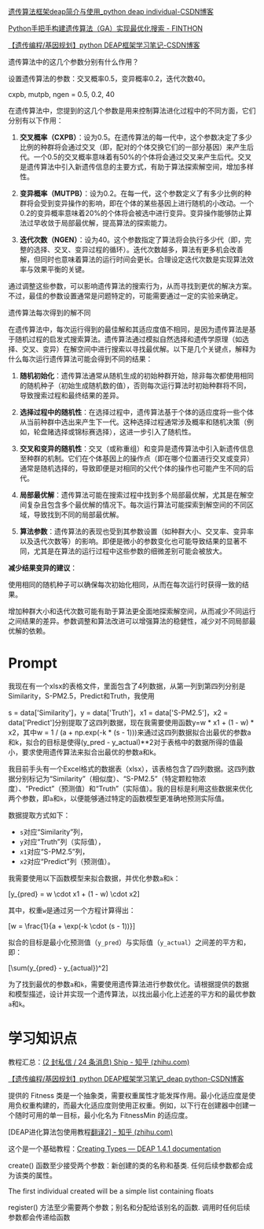 [遗传算法框架deap简介与使用_python deap individual-CSDN博客](https://blog.csdn.net/LOVEmy134611/article/details/111708226)

[Python手把手构建遗传算法（GA）实现最优化搜索 - FINTHON](https://finthon.com/python-genetic-algorithm/)



[【遗传编程/基因规划】python DEAP框架学习笔记-CSDN博客](https://blog.csdn.net/ocd_with_naming/article/details/99585140)

遗传算法中的这几个参数分别有什么作用？ 

设置遗传算法的参数：交叉概率0.5，变异概率0.2，迭代次数40。

cxpb, mutpb, ngen = 0.5, 0.2, 40

在遗传算法中，您提到的这几个参数是用来控制算法进化过程中的不同方面，它们分别有以下作用：

1. **交叉概率（CXPB）**：设为0.5。在遗传算法的每一代中，这个参数决定了多少比例的种群将会通过交叉（即，配对的个体交换它们的一部分基因）来产生后代。一个0.5的交叉概率意味着有50%的个体将会通过交叉来产生后代。交叉是遗传算法中引入新遗传信息的主要方式，有助于算法探索解空间，增加多样性。

2.  **变异概率（MUTPB）**：设为0.2。在每一代，这个参数定义了有多少比例的种群将会受到变异操作的影响，即在个体的某些基因上进行随机的小改动。一个0.2的变异概率意味着20%的个体将会被选中进行变异。变异操作能够防止算法过早收敛于局部最优解，提高算法的探索能力。

3.  **迭代次数（NGEN）**：设为40。这个参数指定了算法将会执行多少代（即，完整的选择、交叉、变异过程的循环）。迭代次数越多，算法有更多机会改善解，但同时也意味着算法的运行时间会更长。合理设定迭代次数是实现算法效率与效果平衡的关键。

   通过调整这些参数，可以影响遗传算法的搜索行为，从而寻找到更优的解决方案。不过，最佳的参数设置通常是问题特定的，可能需要通过一定的实验来确定。



遗传算法每次得到的解不同

在遗传算法中，每次运行得到的最佳解和其适应度值不相同，是因为遗传算法是基于随机过程的启发式搜索算法。遗传算法通过模拟自然选择和遗传学原理（如选择、交叉、变异）在解空间中进行搜索以寻找最优解。以下是几个关键点，解释为什么每次运行遗传算法可能会得到不同的结果：

1. **随机初始化**：遗传算法通常从随机生成的初始种群开始，除非每次都使用相同的随机种子（初始生成随机数的值），否则每次运行算法时初始种群将不同，导致搜索过程和最终结果的差异。

2. **选择过程中的随机性**：在选择过程中，遗传算法基于个体的适应度将一些个体从当前种群中选出来产生下一代。这种选择过程通常涉及概率和随机决策（例如，轮盘赌选择或锦标赛选择），这进一步引入了随机性。

3. **交叉和变异的随机性**：交叉（或称重组）和变异是遗传算法中引入新遗传信息至种群的机制。它们在个体基因上的操作点（即在哪个位置进行交叉或变异）通常是随机选择的，导致即便是对相同的父代个体的操作也可能产生不同的后代。

4. **局部最优解**：遗传算法可能在搜索过程中找到多个局部最优解，尤其是在解空间复杂且包含多个最优解的情况下。每次运行算法可能探索到解空间的不同区域，导致找到不同的局部最优解。

5. **算法参数**：遗传算法的表现也受到其参数设置（如种群大小、交叉率、变异率以及迭代次数等）的影响。即便是微小的参数变化也可能导致结果的显著不同，尤其是在算法的运行过程中这些参数的细微差别可能会被放大。

**减少结果变异的建议**：

使用相同的随机种子可以确保每次初始化相同，从而在每次运行时获得一致的结果。

增加种群大小和迭代次数可能有助于算法更全面地探索解空间，从而减少不同运行之间结果的差异。参数调整和算法改进可以增强算法的稳健性，减少对不同局部最优解的依赖。





# Prompt

我现在有一个xlsx的表格文件，里面包含了4列数据，从第一列到第四列分别是Similarity，S-PM2.5，Predict和Truth，我使用

s = data['Similarity']，y = data['Truth']，x1 = data['S-PM2.5']，x2 = data['Predict']分别提取了这四列数据，现在我需要使用函数y=w * x1 + (1 - w) * x2，其中w = 1 / (a + np.exp(-k * (s - 1)))来通过这四列数据拟合出最优的参数a和k，拟合的目标是使得(y_pred - y_actual)**2对于表格中的数据所得的值最小，要求使用遗传算法来拟合出最优的参数a和k。





我目前手头有一个Excel格式的数据表（xlsx），该表格包含了四列数据。这四列数据分别标记为“Similarity”（相似度）、“S-PM2.5”（特定颗粒物浓度）、“Predict”（预测值）和“Truth”（实际值）。我的目标是利用这些数据来优化两个参数，即`a`和`k`，以便能够通过特定的函数模型更准确地预测实际值。

数据提取方式如下：
- `s`对应“Similarity”列，
- `y`对应“Truth”列（实际值），
- `x1`对应“S-PM2.5”列，
- `x2`对应“Predict”列（预测值）。

我需要使用以下函数模型来拟合数据，并优化参数`a`和`k`：

\[y_{pred} = w \cdot x1 + (1 - w) \cdot x2\]

其中，权重`w`是通过另一个方程计算得出：

\[w = \frac{1}{a + \exp(-k \cdot (s - 1))}\]

拟合的目标是最小化预测值（`y_pred`）与实际值（`y_actual`）之间差的平方和，即：

\[\sum(y_{pred} - y_{actual})^2\]

为了找到最优的参数`a`和`k`，需要使用遗传算法进行参数优化。请根据提供的数据和模型描述，设计并实现一个遗传算法，以找出最小化上述差的平方和的最优参数`a`和`k`。



# 学习知识点

教程汇总：[(2 封私信 / 24 条消息) Ship - 知乎 (zhihu.com)](https://www.zhihu.com/people/xu-peng-41-24)



[【遗传编程/基因规划】python DEAP框架学习笔记_deap python-CSDN博客](https://blog.csdn.net/ocd_with_naming/article/details/99585140)

提供的 Fitness 类是一个抽象类，需要权重属性才能发挥作用。最小化适应度是使用负权重构建的，而最大化适应度则使用正权重。例如，以下行在创建器中创建一个随时可用的单一目标，最小化名为 FitnessMin 的适应度。

[DEAP进化算法包使用教程[翻译2\] - 知乎 (zhihu.com)](https://zhuanlan.zhihu.com/p/69071128)



这个是一个基础教程：[Creating Types — DEAP 1.4.1 documentation](https://deap.readthedocs.io/en/master/tutorials/basic/part1.html#creating-types)

create() 函数至少接受两个参数：新创建的类的名称和基类. 任何后续参数都会成为该类的属性。

The first individual created will be a simple list containing floats

register() 方法至少需要两个参数；别名和分配给该别名的函数. 调用时任何后续参数都会传递给函数
